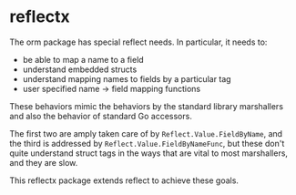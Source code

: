 # reflectx

The orm package has special reflect needs.  In particular, it needs to:

* be able to map a name to a field
* understand embedded structs
* understand mapping names to fields by a particular tag
* user specified name -> field mapping functions

These behaviors mimic the behaviors by the standard library marshallers and also the
behavior of standard Go accessors.

The first two are amply taken care of by `Reflect.Value.FieldByName`, and the third is
addressed by `Reflect.Value.FieldByNameFunc`, but these don't quite understand struct
tags in the ways that are vital to most marshallers, and they are slow.

This reflectx package extends reflect to achieve these goals.
